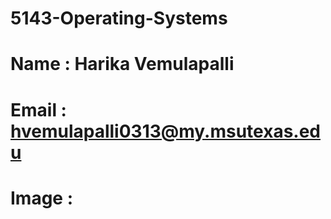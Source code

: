 # 5143-Operating-Systems

# Name  : Harika Vemulapalli
# Email : hvemulapalli0313@my.msutexas.edu
# Image :
